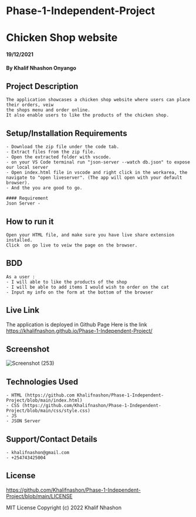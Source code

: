 # Phase-1-Independent-Project
# Chicken Shop website
#### 19/12/2021
#### By Khalif Nhashon Onyango

## Project Description
    The application showcases a chicken shop website where users can place their orders, veiw
    the shops menu and order online. 
    It also enable users to like the products of the chicken shop.

## Setup/Installation Requirements
    - Download the zip file under the code tab.
    - Extract files from the zip file.
    - Open the extracted folder with vscode.
    - on your VS Code terminal run "json-server --watch db.json" to expose our local server
    - Open index.html file in vscode and right click in the workarea, the navigate to "open liveserver". (The app will open with your default browser).
    - And the you are good to go.

    #### Requirement
    Json Server -

## How to run it
    Open your HTML file, and make sure you have live share extension installed.
    Click  on go live to veiw the page on the browser.

## BDD
    As a user :
    - I will able to like the products of the shop
    - I will be able to add items I would wish to order on the cat
    - Input my info on the form at the bottom of the browser

## Live Link
The application is deployed in Github Page
Here is the link 
https://khalifnashon.github.io/Phase-1-Independent-Project/

## Screenshot
![Screenshot (253)](https://user-images.githubusercontent.com/108731638/208355547-ae2a0524-0340-4317-bc67-de5a8ac76136.png)


## Technologies Used
    - HTML (https://github.com Khalifnashon/Phase-1-Independent-Project/blob/main/index.html)
    - CSS (https://github.com/Khalifnashon/Phase-1-Independent-Project/blob/main/css/style.css)
    - JS
    - JSON Server

## Support/Contact Details
    - khalifnashon@gmail.com
    - +254743425004

## License


https://github.com/Khalifnashon/Phase-1-Independent-Project/blob/main/LICENSE

MIT License
Copyright (c) 2022 Khalif Nhashon
